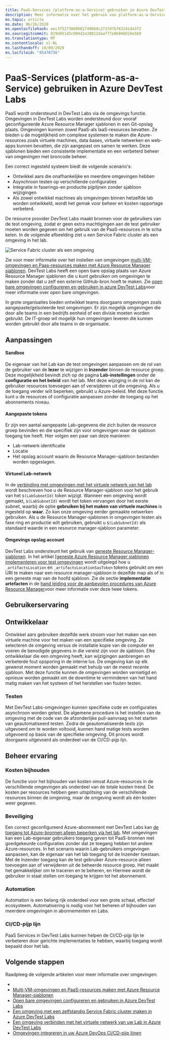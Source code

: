 ```yaml
---
title: PaaS-Services (platform-as-a-Service) gebruiken in Azure DevTest Labs
description: Meer informatie over het gebruik van platform-as-a-Service-(Pass) services in Azure DevTest Labs.
ms.topic: article
ms.date: 06/26/2020
ms.openlocfilehash: eec37527386098174906dc2737d7b763241da3f2
ms.sourcegitcommit: 829d951d5c90442a38012daaf77e86046018e5b9
ms.translationtype: MT
ms.contentlocale: nl-NL
ms.lasthandoff: 10/09/2020
ms.locfileid: "85478736"
---
```

# <a name="use-platform-as-a-service-paas-services-in-azure-devtest-labs"></a>PaaS-Services (platform-as-a-Service) gebruiken in Azure DevTest Labs
PaaS wordt ondersteund in DevTest Labs via de omgevings functie. Omgevingen in DevTest Labs worden ondersteund door vooraf geconfigureerde Azure Resource Manager sjablonen in een Git-opslag plaats. Omgevingen kunnen zowel PaaS-als IaaS-resources bevatten. Ze bieden u de mogelijkheid om complexe systemen te maken die Azure-resources zoals virtuele machines, data bases, virtuele netwerken en web-apps kunnen bevatten, die zijn aangepast om samen te werken. Deze sjablonen bieden een consistente implementatie en een verbeterd beheer van omgevingen met broncode beheer. 

Een correct ingesteld systeem biedt de volgende scenario's: 

- Ontwikkel aars die onafhankelijke en meerdere omgevingen hebben
- Asynchroon testen op verschillende configuraties
- Integratie in faserings-en productie pijplijnen zonder sjabloon wijzigingen
- Als zowel ontwikkel machines als omgevingen binnen hetzelfde lab worden ontwikkeld, wordt het gemak voor beheer en kosten rapportage verbeterd.  

De resource provider DevTest Labs maakt bronnen voor de gebruikers van de test omgeving, zodat er geen extra machtigingen aan de test gebruiker moeten worden gegeven om het gebruik van de PaaS-resources in te scha kelen. In de volgende afbeelding ziet u een Service Fabric cluster als een omgeving in het lab.

![Service Fabric cluster als een omgeving](./media/create-environment-service-fabric-cluster/cluster-created.png)

Zie voor meer informatie over het instellen van omgevingen [multi-VM-omgevingen en Paas-resources maken met Azure Resource Manager sjablonen](devtest-lab-create-environment-from-arm.md). DevTest Labs heeft een open bare opslag plaats van Azure Resource Manager sjablonen die u kunt gebruiken om omgevingen te maken zonder dat u zelf een externe GitHub-bron hoeft te maken. Zie [open bare omgevingen configureren en gebruiken in azure DevTest Labs](devtest-lab-configure-use-public-environments.md)voor meer informatie over open bare omgevingen.

In grote organisaties bieden ontwikkel teams doorgaans omgevingen zoals aangepaste/geïsoleerde test omgevingen. Er zijn mogelijk omgevingen die door alle teams in een bedrijfs eenheid of een divisie moeten worden gebruikt. De IT-groep wil mogelijk hun omgevingen leveren die kunnen worden gebruikt door alle teams in de organisatie.  

## <a name="customizations"></a>Aanpassingen

#### <a name="sandbox"></a>Sandbox 
De eigenaar van het Lab kan de test omgevingen aanpassen om de rol van de gebruiker van de **lezer** te wijzigen in **Inzender** binnen de resource groep. Deze mogelijkheid bevindt zich op de pagina **Lab-instellingen** onder de **configuratie en het beleid** van het lab. Met deze wijziging in de rol kan de gebruiker resources toevoegen aan of verwijderen uit die omgeving. Als u de toegang verder wilt beperken, gebruikt u Azure-beleid. Met deze functie kunt u de resources of configuratie aanpassen zonder de toegang op het abonnements niveau.

#### <a name="custom-tokens"></a>Aangepaste tokens
Er zijn een aantal aangepaste Lab-gegevens die zich buiten de resource groep bevinden en die specifiek zijn voor omgevingen waar de sjabloon toegang toe heeft. Hier volgen een paar van deze manieren: 

- Lab-netwerk identificatie
- Locatie
- Het opslag account waarin de Resource Manager-sjabloon bestanden worden opgeslagen. 
 
#### <a name="lab-virtual-network"></a>Virtueel Lab-netwerk
In de [verbinding met omgevingen met het virtuele netwerk van het lab](connect-environment-lab-virtual-network.md) wordt beschreven hoe u de Resource Manager-sjabloon voor het gebruik van het `$(LabSubnetId)` token wijzigt. Wanneer een omgeving wordt gemaakt, `$(LabSubnetId)` wordt het token vervangen door het eerste subnet, waarbij de optie **gebruiken bij het maken van virtuele machines** is ingesteld op **waar**. Zo kan onze omgeving eerder gemaakte netwerken gebruiken. Als u de Resource Manager-sjablonen in omgevingen testen als fase ring en productie wilt gebruiken, gebruikt u `$(LabSubnetId)` als standaard waarde in een resource manager-sjabloon parameter. 

#### <a name="environment-storage-account"></a>Omgevings opslag account
DevTest Labs ondersteunt het gebruik van [geneste Resource Manager-sjablonen](../azure-resource-manager/templates/linked-templates.md). In het artikel [[geneste Azure Resource Manager sjablonen implementeren voor test omgevingen](deploy-nested-template-environments.md) wordt uitgelegd hoe u  `_artifactsLocation` en `_artifactsLocationSasToken` tokens gebruikt om een URI te maken naar een resource manager-sjabloon in dezelfde map als of in een geneste map van de hoofd sjabloon. Zie de sectie **implementatie artefacten** in de [hand leiding voor de aanbevolen procedures van Azure Resource Manager](https://github.com/Azure/azure-quickstart-templates/blob/master/1-CONTRIBUTION-GUIDE/best-practices.md)voor meer informatie over deze twee tokens.

## <a name="user-experience"></a>Gebruikerservaring

## <a name="developer"></a>Ontwikkelaar
Ontwikkel aars gebruiken dezelfde werk stroom voor het maken van een virtuele machine voor het maken van een specifieke omgeving. Ze selecteren de omgeving versus de installatie kopie van de computer en voeren de benodigde gegevens in die vereist zijn voor de sjabloon. Elke ontwikkelaar die een omgeving heeft, kan wijzigingen aanbrengen en verbeterde fout opsporing in de interne lus. De omgeving kan op elk gewenst moment worden gemaakt met behulp van de meest recente sjabloon.  Met deze functie kunnen de omgevingen worden vernietigd en opnieuw worden gemaakt om de downtime te verminderen van het hand matig maken van het systeem of het herstellen van fouten testen.  

### <a name="testing"></a>Testen
Met DevTest Labs-omgevingen kunnen specifieke code en configuraties asynchroon worden getest. De algemene procedure is het instellen van de omgeving met de code van de afzonderlijke pull-aanvraag en het starten van geautomatiseerd testen. Zodra de geautomatiseerde tests zijn uitgevoerd om te worden voltooid, kunnen hand matige tests worden uitgevoerd op basis van de specifieke omgeving. Dit proces wordt doorgaans uitgevoerd als onderdeel van de CI/CD-pijp lijn. 

## <a name="management-experience"></a>Beheer ervaring

### <a name="cost-tracking"></a>Kosten bijhouden
De functie voor het bijhouden van kosten omvat Azure-resources in de verschillende omgevingen als onderdeel van de totale kosten trend. De kosten per resources hebben geen uitsplitsing van de verschillende resources binnen de omgeving, maar de omgeving wordt als één kosten weer gegeven.

### <a name="security"></a>Beveiliging
Een correct geconfigureerd Azure-abonnement met DevTest Labs kan [de toegang tot Azure-bronnen alleen beperken via het lab](devtest-lab-add-devtest-user.md). Met omgevingen kan een Lab-eigenaar gebruikers toegang geven tot PaaS-bronnen met goedgekeurde configuraties zonder dat ze toegang hebben tot andere Azure-resources. In het scenario waarin Lab-gebruikers omgevingen aanpassen, kan de eigenaar van het lab toegang tot de Inzender toestaan. Met de Inzender toegang kan de test gebruiker Azure-resource alleen toevoegen aan of verwijderen uit de beheerde resource groep. Het maakt het gemakkelijker om te traceren en te beheren, en Hiermee wordt de gebruiker in staat stellen om toegang te krijgen tot het abonnement.

### <a name="automation"></a>Automation
Automation is een belang rijk onderdeel voor een grote schaal, effectief ecosysteem. Automatisering is nodig voor het beheren of bijhouden van meerdere omgevingen in abonnementen en Labs.

### <a name="cicd-pipeline"></a>CI/CD-pijp lijn
PaaS Services in DevTest Labs kunnen helpen de CI/CD-pijp lijn te verbeteren door gerichte implementaties te hebben, waarbij toegang wordt bepaald door het lab.

## <a name="next-steps"></a>Volgende stappen
Raadpleeg de volgende artikelen voor meer informatie over omgevingen: 

- 
- [Multi-VM-omgevingen en PaaS-resources maken met Azure Resource Manager-sjablonen](devtest-lab-create-environment-from-arm.md)
- [Open bare omgevingen configureren en gebruiken in Azure DevTest Labs](devtest-lab-configure-use-public-environments.md)
- [Een omgeving met een zelfstandig Service Fabric cluster maken in Azure DevTest Labs](create-environment-service-fabric-cluster.md)
- [Een omgeving verbinden met het virtuele netwerk van uw Lab in Azure DevTest Labs](connect-environment-lab-virtual-network.md)
- [Omgevingen integreren in uw Azure DevOps CI/CD-pijp lijnen](integrate-environments-devops-pipeline.md)
 





